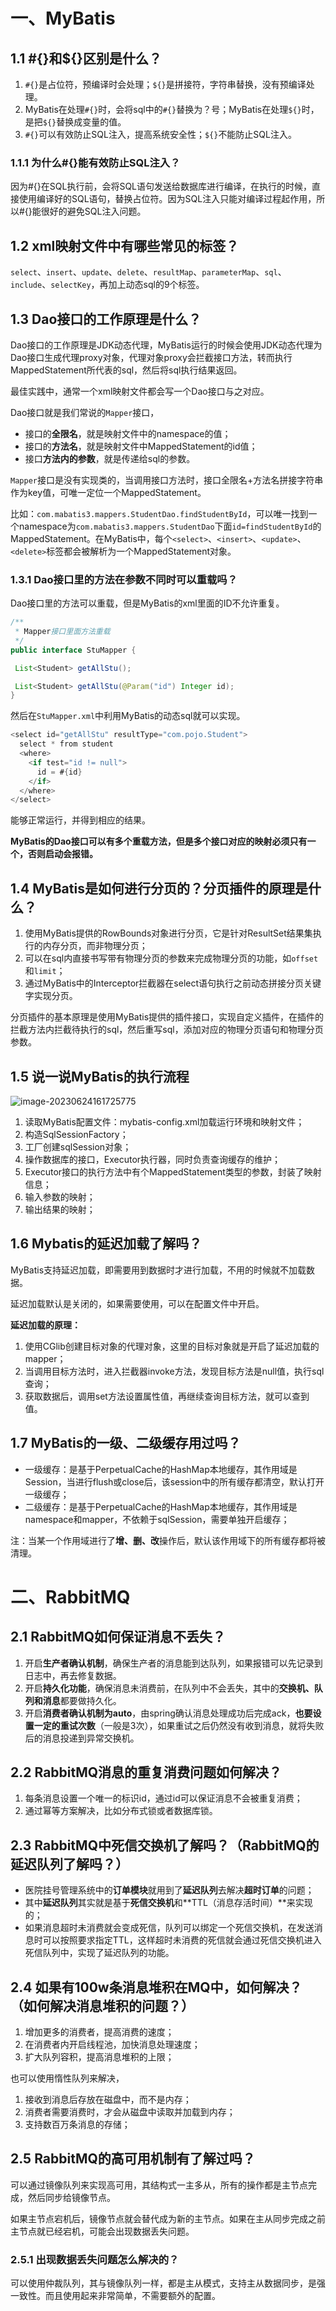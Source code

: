# 一、MyBatis

## 1.1 #{}和${}区别是什么？

1. `#{}`是占位符，预编译时会处理；`${}`是拼接符，字符串替换，没有预编译处理。
2. MyBatis在处理`#{}`时，会将sql中的`#{}`替换为？号；MyBatis在处理`${}`时，是把`${}`替换成变量的值。
3. `#{}`可以有效防止SQL注入，提高系统安全性；`${}`不能防止SQL注入。

### 1.1.1 为什么#{}能有效防止SQL注入？

因为#{}在SQL执行前，会将SQL语句发送给数据库进行编译，在执行的时候，直接使用编译好的SQL语句，替换占位符。因为SQL注入只能对编译过程起作用，所以#{}能很好的避免SQL注入问题。

## 1.2 xml映射文件中有哪些常见的标签？

`select`、`insert`、`update`、`delete`、`resultMap`、`parameterMap`、`sql`、`include`、`selectKey`，再加上动态sql的9个标签。

## 1.3 Dao接口的工作原理是什么？

Dao接口的工作原理是JDK动态代理，MyBatis运行的时候会使用JDK动态代理为Dao接口生成代理proxy对象，代理对象proxy会拦截接口方法，转而执行MappedStatement所代表的sql，然后将sql执行结果返回。

最佳实践中，通常一个xml映射文件都会写一个Dao接口与之对应。

Dao接口就是我们常说的`Mapper`接口，

- 接口的**全限名**，就是映射文件中的namespace的值；
- 接口的**方法名**，就是映射文件中MappedStatement的id值；
- 接口**方法内的参数**，就是传递给sql的参数。

`Mapper`接口是没有实现类的，当调用接口方法时，接口全限名+方法名拼接字符串作为key值，可唯一定位一个MappedStatement。

比如：`com.mabatis3.mappers.StudentDao.findStudentById`，可以唯一找到一个namespace为`com.mabatis3.mappers.StudentDao`下面`id=findStudentById`的MappedStatement。在MyBatis中，每个`<select>`、`<insert>`、`<update>`、`<delete>`标签都会被解析为一个MappedStatement对象。

### 1.3.1 Dao接口里的方法在参数不同时可以重载吗？

Dao接口里的方法可以重载，但是MyBatis的xml里面的ID不允许重复。

```java
/**
 * Mapper接口里面方法重载
 */
public interface StuMapper {

 List<Student> getAllStu();

 List<Student> getAllStu(@Param("id") Integer id);
}
```

然后在`StuMapper.xml`中利用MyBatis的动态sql就可以实现。

```java
<select id="getAllStu" resultType="com.pojo.Student">
  select * from student
  <where>
    <if test="id != null">
      id = #{id}
    </if>
  </where>
</select>
```

能够正常运行，并得到相应的结果。

**MyBatis的Dao接口可以有多个重载方法，但是多个接口对应的映射必须只有一个，否则启动会报错。**

## 1.4 MyBatis是如何进行分页的？分页插件的原理是什么？

1. 使用MyBatis提供的RowBounds对象进行分页，它是针对ResultSet结果集执行的内存分页，而非物理分页；
2. 可以在sql内直接书写带有物理分页的参数来完成物理分页的功能，如`offset`和`limit`；
3. 通过MyBatis中的Interceptor拦截器在select语句执行之前动态拼接分页关键字实现分页。

分页插件的基本原理是使用MyBatis提供的插件接口，实现自定义插件，在插件的拦截方法内拦截待执行的sql，然后重写sql，添加对应的物理分页语句和物理分页参数。

## 1.5 说一说MyBatis的执行流程

![image-20230624161725775](pictures\image-20230624161725775.png)

1. 读取MyBatis配置文件：mybatis-config.xml加载运行环境和映射文件；
2. 构造SqlSessionFactory；
3. 工厂创建sqlSession对象；
4. 操作数据库的接口，Executor执行器，同时负责查询缓存的维护；
5. Executor接口的执行方法中有个MappedStatement类型的参数，封装了映射信息；
6. 输入参数的映射；
7. 输出结果的映射；

## 1.6 Mybatis的延迟加载了解吗？

MyBatis支持延迟加载，即需要用到数据时才进行加载，不用的时候就不加载数据。

延迟加载默认是关闭的，如果需要使用，可以在配置文件中开启。

**延迟加载的原理：**

1. 使用CGlib创建目标对象的代理对象，这里的目标对象就是开启了延迟加载的mapper；
2. 当调用目标方法时，进入拦截器invoke方法，发现目标方法是null值，执行sql查询；
3. 获取数据后，调用set方法设置属性值，再继续查询目标方法，就可以查到值。

## 1.7 MyBatis的一级、二级缓存用过吗？

- 一级缓存：是基于PerpetualCache的HashMap本地缓存，其作用域是Session，当进行flush或close后，该session中的所有缓存都清空，默认打开一级缓存；
- 二级缓存：是基于PerpetualCache的HashMap本地缓存，其作用域是namespace和mapper，不依赖于sqlSession，需要单独开启缓存；

注：当某一个作用域进行了**增、删、改**操作后，默认该作用域下的所有缓存都将被清理。

# 二、RabbitMQ

## 2.1 RabbitMQ如何保证消息不丢失？

1. 开启**生产者确认机制**，确保生产者的消息能到达队列，如果报错可以先记录到日志中，再去修复数据。
2. 开启**持久化功能**，确保消息未消费前，在队列中不会丢失，其中的**交换机、队列和消息**都要做持久化。
3. 开启**消费者确认机制为auto**，由spring确认消息处理成功后完成ack，**也要设置一定的重试次数**（一般是3次），如果重试之后仍然没有收到消息，就将失败后的消息投递到异常交换机。

## 2.2 RabbitMQ消息的重复消费问题如何解决？

1. 每条消息设置一个唯一的标识id，通过id可以保证消息不会被重复消费；
2. 通过幂等方案解决，比如分布式锁或者数据库锁。

## 2.3 RabbitMQ中死信交换机了解吗？（RabbitMQ的延迟队列了解吗？）

- 医院挂号管理系统中的**订单模块**就用到了**延迟队列**去解决**超时订单**的问题；
- 其中**延迟队列**其实就是基于**死信交换机**和**TTL（消息存活时间）**来实现的；
- 如果消息超时未消费就会变成死信，队列可以绑定一个死信交换机，在发送消息时可以按照要求指定TTL，这样超时未消费的死信就会通过死信交换机进入死信队列中，实现了延迟队列的功能。

## 2.4 如果有100w条消息堆积在MQ中，如何解决？（如何解决消息堆积的问题？）

1. 增加更多的消费者，提高消费的速度；
2. 在消费者内开启线程池，加快消息处理速度；
3. 扩大队列容积，提高消息堆积的上限；

也可以使用惰性队列来解决，

1. 接收到消息后存放在磁盘中，而不是内存；
2. 消费者需要消费时，才会从磁盘中读取并加载到内存；
3. 支持数百万条消息的存储；

## 2.5 RabbitMQ的高可用机制有了解过吗？

可以通过镜像队列来实现高可用，其结构式一主多从，所有的操作都是主节点完成，然后同步给镜像节点。

如果主节点宕机后，镜像节点就会替代成为新的主节点。如果在主从同步完成之前主节点就已经宕机，可能会出现数据丢失问题。

### 2.5.1 出现数据丢失问题怎么解决的？

可以使用仲裁队列，其与镜像队列一样，都是主从模式，支持主从数据同步，是强一致性。而且使用起来非常简单，不需要额外的配置。





